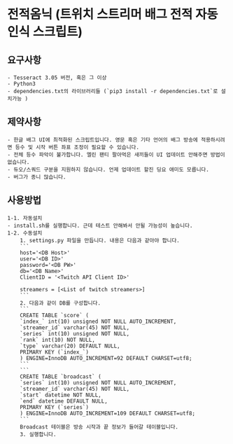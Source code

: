 # 전적옴닉 (트위치 스트리머 배그 전적 자동인식 스크립트)
## 요구사항
    - Tesseract 3.05 버전, 혹은 그 이상 
    - Python3
    - dependencies.txt의 라이브러리들 (`pip3 install -r dependencies.txt`로 설치가능 )
     
## 제약사항 
    - 한글 배그 UI에 최적화된 스크립트입니다. 영문 혹은 기타 언어의 배그 방송에 적용하시려면 등수 및 시작 버튼 좌표 조정이 필요할 수 있습니다. 
    - 전체 등수 파악이 불가합니다. 엘린 팬티 팔아먹은 새끼들이 UI 업데이트 안해주면 방법이 없습니다.
    - 듀오/스쿼드 구분을 지원하지 않습니다. 언제 업데이트 할진 딩요 애미도 모릅니다.
    - 버그가 종니 많습니다.
## 사용방법
    1-1. 자동설치
    - install.sh를 실행합니다. 근데 테스트 안해봐서 안될 가능성이 높습니다.
    1-2. 수동설치
        1. settings.py 파일을 만듭니다. 내용은 다음과 같아야 합니다.
        ```
        host='<DB Host>'
        user='<DB ID>'
        password='<DB PW>'
        db='<DB Name>'
        ClientID = '<Twitch API Client ID>'

        streamers = [<List of twitch streamers>]
        ```
        2. 다음과 같이 DB를 구성합니다.
        ```
        CREATE TABLE `score` (
        `index_` int(10) unsigned NOT NULL AUTO_INCREMENT,
        `streamer_id` varchar(45) NOT NULL,
        `series` int(10) unsigned NOT NULL,
        `rank` int(10) NOT NULL,
        `type` varchar(20) DEFAULT NULL,
        PRIMARY KEY (`index_`)
        ) ENGINE=InnoDB AUTO_INCREMENT=92 DEFAULT CHARSET=utf8;
        ```
        ```
        CREATE TABLE `broadcast` (
        `series` int(10) unsigned NOT NULL AUTO_INCREMENT,
        `streamer_id` varchar(45) NOT NULL,
        `start` datetime NOT NULL,
        `end` datetime DEFAULT NULL,
        PRIMARY KEY (`series`)
        ) ENGINE=InnoDB AUTO_INCREMENT=109 DEFAULT CHARSET=utf8;
        ```
        Broadcast 테이블은 방송 시작과 끝 정보가 들어갈 테이블입니다.
        3. 실행합니다.
        